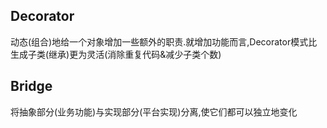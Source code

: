 ## Decorator
动态(组合)地给一个对象增加一些额外的职责.就增加功能而言,Decorator模式比生成子类(继承)更为灵活(消除重复代码&减少子类个数)

## Bridge
将抽象部分(业务功能)与实现部分(平台实现)分离,使它们都可以独立地变化

